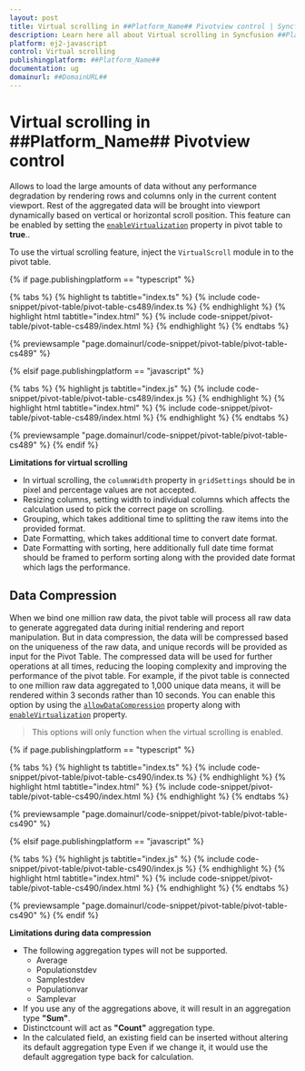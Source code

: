 ```yaml
---
layout: post
title: Virtual scrolling in ##Platform_Name## Pivotview control | Syncfusion
description: Learn here all about Virtual scrolling in Syncfusion ##Platform_Name## Pivotview control of Syncfusion Essential JS 2 and more.
platform: ej2-javascript
control: Virtual scrolling 
publishingplatform: ##Platform_Name##
documentation: ug
domainurl: ##DomainURL##
---
```


<!-- markdownlint-disable MD036 -->

# Virtual scrolling in ##Platform_Name## Pivotview control

Allows to load the large amounts of data without any performance degradation by rendering rows and columns only in the current content viewport. Rest of the aggregated data will be brought into viewport dynamically based on vertical or horizontal scroll position. This feature can be enabled by setting the [`enableVirtualization`](https://ej2.syncfusion.com/javascript/documentation/api/pivotview#enablevirtualization) property in pivot table to **true**..

To use the virtual scrolling feature, inject the `VirtualScroll` module in to the pivot table.

{% if page.publishingplatform == "typescript" %}

 {% tabs %}
{% highlight ts tabtitle="index.ts" %}
{% include code-snippet/pivot-table/pivot-table-cs489/index.ts %}
{% endhighlight %}
{% highlight html tabtitle="index.html" %}
{% include code-snippet/pivot-table/pivot-table-cs489/index.html %}
{% endhighlight %}
{% endtabs %}
        
{% previewsample "page.domainurl/code-snippet/pivot-table/pivot-table-cs489" %}

{% elsif page.publishingplatform == "javascript" %}

{% tabs %}
{% highlight js tabtitle="index.js" %}
{% include code-snippet/pivot-table/pivot-table-cs489/index.js %}
{% endhighlight %}
{% highlight html tabtitle="index.html" %}
{% include code-snippet/pivot-table/pivot-table-cs489/index.html %}
{% endhighlight %}
{% endtabs %}

{% previewsample "page.domainurl/code-snippet/pivot-table/pivot-table-cs489" %}
{% endif %}

**Limitations for virtual scrolling**

* In virtual scrolling, the `columnWidth` property in `gridSettings` should be in pixel and percentage values are not accepted.
* Resizing columns, setting width to individual columns which affects the calculation used to pick the correct page on scrolling.
* Grouping, which takes additional time to splitting the raw items into the provided format.
* Date Formatting, which takes additional time to convert date format.
* Date Formatting with sorting, here additionally full date time format should be framed to perform sorting along with the provided date format which lags the performance.

## Data Compression

When we bind one million raw data, the pivot table will process all raw data to generate aggregated data during initial rendering and report manipulation. But in data compression, the data will be compressed based on the uniqueness of the raw data, and unique records will be provided as input for the Pivot Table. The compressed data will be used for further operations at all times, reducing the looping complexity and improving the performance of the pivot table. For example, if the pivot table  is connected to one million raw data aggregated to 1,000 unique data means, it will be rendered within 3 seconds rather than 10 seconds. You can enable this option by using the [`allowDataCompression`](https://ej2.syncfusion.com/documentation/api/pivotview/#allowdatacompression) property along with [`enableVirtualization`](https://ej2.syncfusion.com/documentation/api/pivotview/#enablevirtualization) property.

> This options will only function when the virtual scrolling is enabled.

{% if page.publishingplatform == "typescript" %}

 {% tabs %}
{% highlight ts tabtitle="index.ts" %}
{% include code-snippet/pivot-table/pivot-table-cs490/index.ts %}
{% endhighlight %}
{% highlight html tabtitle="index.html" %}
{% include code-snippet/pivot-table/pivot-table-cs490/index.html %}
{% endhighlight %}
{% endtabs %}
        
{% previewsample "page.domainurl/code-snippet/pivot-table/pivot-table-cs490" %}

{% elsif page.publishingplatform == "javascript" %}

{% tabs %}
{% highlight js tabtitle="index.js" %}
{% include code-snippet/pivot-table/pivot-table-cs490/index.js %}
{% endhighlight %}
{% highlight html tabtitle="index.html" %}
{% include code-snippet/pivot-table/pivot-table-cs490/index.html %}
{% endhighlight %}
{% endtabs %}

{% previewsample "page.domainurl/code-snippet/pivot-table/pivot-table-cs490" %}
{% endif %}

**Limitations during data compression**

* The following aggregation types will not be supported.
    * Average
    * Populationstdev
    * Samplestdev
    * Populationvar
    * Samplevar
* If you use any of the aggregations above, it will result in an aggregation type **"Sum"**.
* Distinctcount will act as **"Count"** aggregation type.
* In the calculated field, an existing field can be inserted without altering its default aggregation type Even if we change it, it would use the default aggregation type back for calculation.